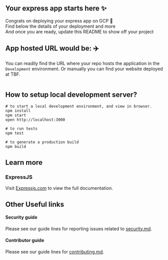## Your express app starts here ✨ 
Congrats on deploying your express app on GCP 🎉 <br />
Find below the details of your deployment and more <br />
And once you are ready, update this README to show off your project

## App hosted URL would be: ✈️
You can readily find the URL where your repo hosts the application in the `Development` environment. Or manually you can find your website deployed at TBF.
```TBF
```

## How to setup local development server?
```
# to start a local development environment, and view in browser.
npm install
npm start
open http://localhost:3000 

# to run tests
npm test

# to generate a production build
npm build
```

## Learn more 

### ExpressJS
Visit [Expressjs.com](https://expressjs.com) to view the full documentation.

## Other Useful links

#### Security guide
Please see our guide lines for reporting issues related to [security.md](/.github/stacks/security.md).

#### Contributor guide
Please see our guide lines for [contributing.md](/.github/stacks/contributing.md).
